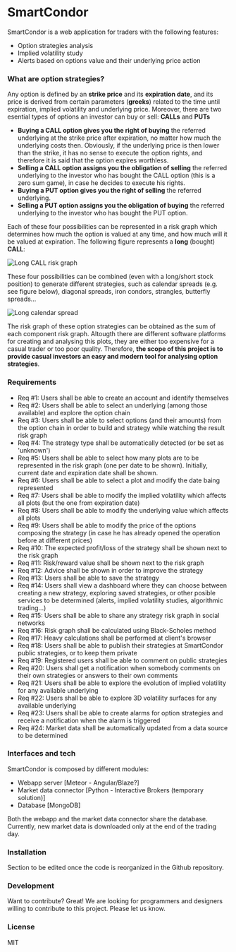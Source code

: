 # SmartCondor

SmartCondor is a web application for traders with the following features:

  - Option strategies analysis
  - Implied volatility study
  - Alerts based on options value and their underlying price action

### What are option strategies?
Any option is defined by an **strike price** and its **expiration date**, and its price is derived from certain parameters (**greeks**) related to the time until expiration, implied volatility and underlying price. Moreover, there are two esential types of options an investor can buy or sell: **CALLs** and **PUTs**

  - **Buying a CALL option gives you the right of buying** the referred underlying at the strike price after expiration, no matter how much the underlying costs then. Obviously, if the underlying price is then lower than the strike, it has no sense to execute the option rights, and therefore it is said that the option expires worthless.
  - **Selling a CALL option assigns you the obligation of selling** the referred underlying to the investor who has bought the CALL option (this is a zero sum game), in case he decides to execute his rights.
  - **Buying a PUT option gives you the right of selling** the referred underlying.
  - **Selling a PUT option assigns you the obligation of buying** the referred underlying to the investor who has bought the PUT option.

Each of these four possibilities can be represented in a risk graph which determines how much the option is valued at any time, and how much will it be valued at expiration. The following figure represents a **long** (bought) **CALL**:

![Long CALL risk graph](http://www.theoptionsguide.com/images/long-call.gif)

These four possibilities can be combined (even with a long/short stock position) to generate different strategies, such as calendar spreads (e.g. see figure below), diagonal spreads, iron condors, strangles, butterfly spreads...

![Long calendar spread](http://www.theoptionsguide.com/images/neutral-calendar-spread.gif)

The risk graph of these option strategies can be obtained as the sum of each component risk graph. Altougth there are different software platforms for creating and analysing this plots, they are either too expensive for a casual trader or too poor quality. Therefore, **the scope of this project is to provide casual investors an easy and modern tool for analysing option strategies**.

### Requirements
 - Req #1: Users shall be able to create an account and identify themselves
 - Req #2: Users shall be able to select an underlying (among those available) and explore the option chain
 - Req #3: Users shall be able to select options (and their amounts) from the option chain in order to build and strategy while watching the result risk graph
 - Req #4: The strategy type shall be automatically detected (or be set as 'unknown')
 - Req #5: Users shall be able to select how many plots are to be represented in the risk graph (one per date to be shown). Initially, current date and expiration date shall be shown.
 - Req #6: Users shall be able to select a plot and modify the date baing represented
 - Req #7: Users shall be able to modify the implied volatility which affects all plots (but the one from expiration date)
 - Req #8: Users shall be able to modify the underlying value which affects all plots
 - Req #9: Users shall be able to modify the price of the options composing the strategy (in case he has already opened the operation before at different prices)
 - Req #10: The expected profit/loss of the strategy shall be shown next to the risk graph
 - Req #11: Risk/reward value shall be shown next to the risk graph
 - Req #12: Advice shall be shown in order to improve the strategy
 - Req #13: Users shall be able to save the strategy
 - Req #14: Users shall view a dashboard where they can choose between creating a new strategy, exploring saved strategies, or other posible services to be determined (alerts, implied volatility studies, algorithmic trading...)
 - Req #15: Users shall be able to share any strategy risk graph in social networks
 - Req #16: Risk graph shall be calculated using Black-Scholes method
 - Req #17: Heavy calculations shall be performed at client's browser
 - Req #18: Users shall be able to publish their strategies at SmartCondor public strategies, or to keep them private
 - Req #19: Registered users shall be able to comment on public strategies
 - Req #20: Users shall get a notification when somebody comments on their own strategies or answers to their own comments
 - Req #21: Users shall be able to explore the evolution of implied volatility for any available underlying
 - Req #22: Users shall be able to explore 3D volatility surfaces for any available underlying
 - Req #23: Users shall be able to create alarms for option strategies and receive a notification when the alarm is triggered
 - Req #24: Market data shall be automatically updated from a data source to be determined

### Interfaces and tech

SmartCondor is composed by different modules:
 - Webapp server [Meteor - Angular/Blaze?]
 - Market data connector [Python - Interactive Brokers (temporary solution)]
 - Database [MongoDB]

Both the webapp and the market data connector share the database. Currently, new market data is downloaded only at the end of the trading day.

### Installation

Section to be edited once the code is reorganized in the Github repository.

### Development

Want to contribute? Great! We are looking for programmers and designers willing to contribute to this project. Please let us know.

### License
MIT